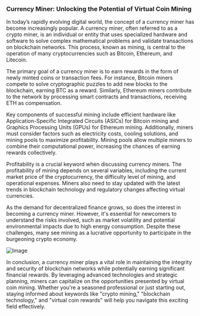 ### Currency Miner: Unlocking the Potential of Virtual Coin Mining

In today’s rapidly evolving digital world, the concept of a currency miner has become increasingly popular. A currency miner, often referred to as a crypto miner, is an individual or entity that uses specialized hardware and software to solve complex mathematical problems and validate transactions on blockchain networks. This process, known as mining, is central to the operation of many cryptocurrencies such as Bitcoin, Ethereum, and Litecoin.

The primary goal of a currency miner is to earn rewards in the form of newly minted coins or transaction fees. For instance, Bitcoin miners compete to solve cryptographic puzzles to add new blocks to the blockchain, earning BTC as a reward. Similarly, Ethereum miners contribute to the network by processing smart contracts and transactions, receiving ETH as compensation.

Key components of successful mining include efficient hardware like Application-Specific Integrated Circuits (ASICs) for Bitcoin mining and Graphics Processing Units (GPUs) for Ethereum mining. Additionally, miners must consider factors such as electricity costs, cooling solutions, and mining pools to maximize profitability. Mining pools allow multiple miners to combine their computational power, increasing the chances of earning rewards collectively.

Profitability is a crucial keyword when discussing currency miners. The profitability of mining depends on several variables, including the current market price of the cryptocurrency, the difficulty level of mining, and operational expenses. Miners also need to stay updated with the latest trends in blockchain technology and regulatory changes affecting virtual currencies.

As the demand for decentralized finance grows, so does the interest in becoming a currency miner. However, it's essential for newcomers to understand the risks involved, such as market volatility and potential environmental impacts due to high energy consumption. Despite these challenges, many see mining as a lucrative opportunity to participate in the burgeoning crypto economy.

![Image](https://github.com/user-attachments/assets/31692037-0104-4703-abd1-696b6a7dd41b)

In conclusion, a currency miner plays a vital role in maintaining the integrity and security of blockchain networks while potentially earning significant financial rewards. By leveraging advanced technologies and strategic planning, miners can capitalize on the opportunities presented by virtual coin mining. Whether you're a seasoned professional or just starting out, staying informed about keywords like "crypto mining," "blockchain technology," and "virtual coin rewards" will help you navigate this exciting field effectively.